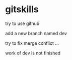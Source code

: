 # gitskills
try to use github


add a new branch named dev


try to fix merge conflict ...


work of dev is not finished
